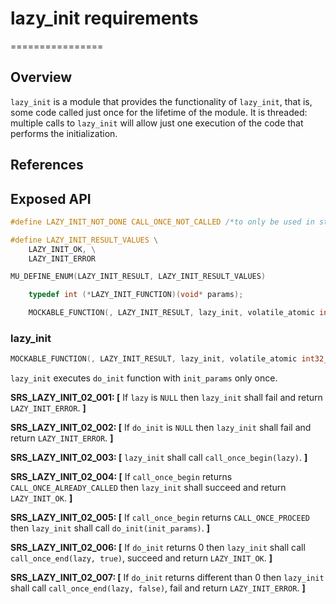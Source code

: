 # lazy_init requirements
================

## Overview

`lazy_init` is a module that provides the functionality of `lazy_init`, that is, some code called just once for the lifetime of the module. It is threaded: multiple calls to `lazy_init` will allow just one execution of the code that performs the initialization.

## References


## Exposed API

```c
#define LAZY_INIT_NOT_DONE CALL_ONCE_NOT_CALLED /*to only be used in static initialization, rest of initializations need to use interlocked_exchange*/

#define LAZY_INIT_RESULT_VALUES \
    LAZY_INIT_OK, \
    LAZY_INIT_ERROR

MU_DEFINE_ENUM(LAZY_INIT_RESULT, LAZY_INIT_RESULT_VALUES)

    typedef int (*LAZY_INIT_FUNCTION)(void* params);

    MOCKABLE_FUNCTION(, LAZY_INIT_RESULT, lazy_init, volatile_atomic int32_t*, lazy, LAZY_INIT_FUNCTION, do_init, void*, init_params);

```

### lazy_init
```c
MOCKABLE_FUNCTION(, LAZY_INIT_RESULT, lazy_init, volatile_atomic int32_t*, lazy, LAZY_INIT_FUNCTION, do_init, void*, init_params);
```

`lazy_init` executes `do_init` function with `init_params` only once. 

**SRS_LAZY_INIT_02_001: [** If `lazy` is `NULL` then `lazy_init` shall fail and return `LAZY_INIT_ERROR`. **]**

**SRS_LAZY_INIT_02_002: [** If `do_init` is `NULL` then `lazy_init` shall fail and return `LAZY_INIT_ERROR`.
 **]**

**SRS_LAZY_INIT_02_003: [** `lazy_init` shall call `call_once_begin(lazy)`. **]**

**SRS_LAZY_INIT_02_004: [** If `call_once_begin` returns `CALL_ONCE_ALREADY_CALLED` then `lazy_init` shall succeed and return `LAZY_INIT_OK`. **]**

**SRS_LAZY_INIT_02_005: [** If `call_once_begin` returns `CALL_ONCE_PROCEED` then `lazy_init` shall call `do_init(init_params)`. **]**

**SRS_LAZY_INIT_02_006: [** If `do_init` returns 0 then `lazy_init` shall call `call_once_end(lazy, true)`, succeed and return `LAZY_INIT_OK`. **]**

**SRS_LAZY_INIT_02_007: [** If `do_init` returns different than 0 then `lazy_init` shall call `call_once_end(lazy, false)`, fail and return `LAZY_INIT_ERROR`. **]**

